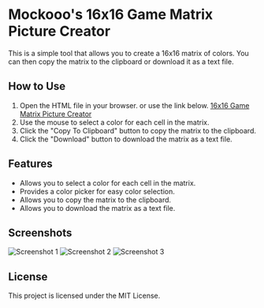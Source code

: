 # Mockooo's 16x16 Game Matrix Picture Creator

This is a simple tool that allows you to create a 16x16 matrix of colors. You can then copy the matrix to the clipboard or download it as a text file.

## How to Use

1. Open the HTML file in your browser. or use the link below.
[16x16 Game Matrix Picture Creator](https://github.com/Mockooo/Mockooo-Tools/tree/main/%2FMockooo%2F16x16GameMatrixPictureCreator)
2. Use the mouse to select a color for each cell in the matrix.
3. Click the "Copy To Clipboard" button to copy the matrix to the clipboard.
4. Click the "Download" button to download the matrix as a text file.

## Features

- Allows you to select a color for each cell in the matrix.
- Provides a color picker for easy color selection.
- Allows you to copy the matrix to the clipboard.
- Allows you to download the matrix as a text file.

## Screenshots

![Screenshot 1](https://github.com/Mockooo/Mockooo-Tools/blob/main/%2FMockooo%2F16x16GameMatrixPictureCreator/Screenshots/Screenshot1.png)
![Screenshot 2](https://github.com/Mockooo/Mockooo-Tools/blob/main/%2FMockooo%2F16x16GameMatrixPictureCreator/Screenshots/Screenshot2.png)
![Screenshot 3](https://github.com/Mockooo/Mockooo-Tools/blob/main/%2FMockooo%2F16x16GameMatrixPictureCreator/Screenshots/Screenshot3.png)

## License

This project is licensed under the MIT License.